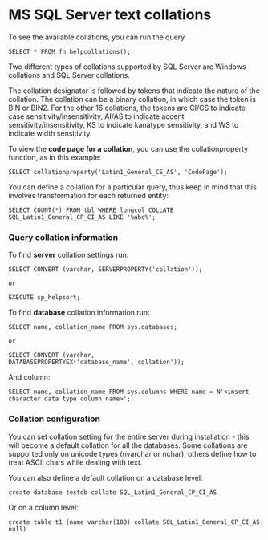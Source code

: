 MS SQL Server text collations
=============================

To see the available collations, you can run the query

    SELECT * FROM fn_helpcollations();

Two different types of collations supported by SQL Server are Windows collations and SQL Server collations.

The collation designator is followed by tokens that indicate the nature of the collation. The collation can be a binary collation, in which case the token is BIN or BIN2. For the other 16 collations, the tokens are CI/CS to indicate case sensitivity/insensitivity, AI/AS to indicate accent sensitivity/insensitivity, KS to indicate kanatype sensitivity, and WS to indicate width sensitivity.

To view the **code page for a collation**, you can use the collationproperty function, as in this example:

    SELECT collationproperty('Latin1_General_CS_AS', 'CodePage');

You can define a collation for a particular query, thus keep in mind that this involves transformation for each returned entity:

    SELECT COUNT(*) FROM tbl WHERE longcol COLLATE SQL_Latin1_General_CP_CI_AS LIKE '%abc%';


### Query collation information ###

To find **server** collation settings run:

    SELECT CONVERT (varchar, SERVERPROPERTY('collation'));

    or

    EXECUTE sp_helpsort;

To find **database** collation information run:

    SELECT name, collation_name FROM sys.databases;

    or

    SELECT CONVERT (varchar, DATABASEPROPERTYEX('database_name','collation'));

And column:

    SELECT name, collation_name FROM sys.columns WHERE name = N'<insert character data type column name>';

### Collation configuration ###

You can set collation setting for the entire server during installation - this will become a default collation for all the databases. Some collations are supported only on unicode types (nvarchar or nchar), others define how to treat ASCII chars while dealing with text.

You can also define a default collation on a database level:

    create database testdb collate SQL_Latin1_General_CP_CI_AS

Or on a column level:

    create table t1 (name varchar(100) collate SQL_Latin1_General_CP_CI_AS null)
